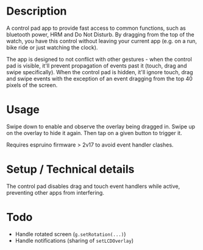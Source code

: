 # Description

A control pad app to provide fast access to common functions, such as bluetooth power, HRM and Do Not Disturb.
By dragging from the top of the watch, you have this control without leaving your current app (e.g. on a run, bike ride or just watching the clock).

The app is designed to not conflict with other gestures - when the control pad is visible, it'll prevent propagation of events past it (touch, drag and swipe specifically). When the control pad is hidden, it'll ignore touch, drag and swipe events with the exception of an event dragging from the top 40 pixels of the screen.


# Usage

Swipe down to enable and observe the overlay being dragged in. Swipe up on the overlay to hide it again. Then tap on a given button to trigger it.

Requires espruino firmware > 2v17 to avoid event handler clashes.


# Setup / Technical details

The control pad disables drag and touch event handlers while active, preventing other apps from interfering.


# Todo

- Handle rotated screen (`g.setRotation(...)`)
- Handle notifications (sharing of `setLCDOverlay`)
